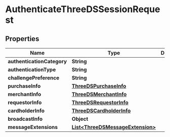 

# AuthenticateThreeDSSessionRequest


## Properties

| Name | Type | Description | Notes |
|------------ | ------------- | ------------- | -------------|
|**authenticationCategory** | **String** |  |  |
|**authenticationType** | **String** |  |  |
|**challengePreference** | **String** |  |  [optional] |
|**purchaseInfo** | [**ThreeDSPurchaseInfo**](ThreeDSPurchaseInfo.md) |  |  [optional] |
|**merchantInfo** | [**ThreeDSMerchantInfo**](ThreeDSMerchantInfo.md) |  |  [optional] |
|**requestorInfo** | [**ThreeDSRequestorInfo**](ThreeDSRequestorInfo.md) |  |  |
|**cardholderInfo** | [**ThreeDSCardholderInfo**](ThreeDSCardholderInfo.md) |  |  [optional] |
|**broadcastInfo** | **Object** |  |  [optional] |
|**messageExtensions** | [**List&lt;ThreeDSMessageExtension&gt;**](ThreeDSMessageExtension.md) |  |  [optional] |




